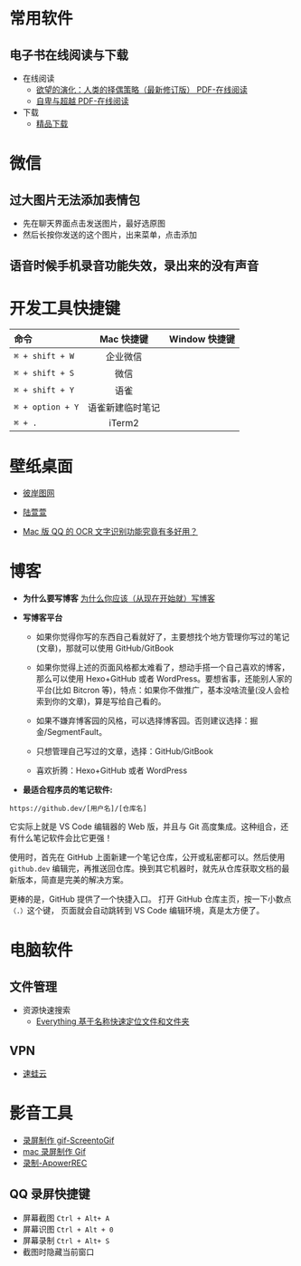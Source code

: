 # 常用软件

## 电子书在线阅读与下载

- 在线阅读
  - [欲望的演化：人类的择偶策略（最新修订版） PDF-在线阅读](http://jxz1.j9p.com/pc/ywdyh.pdf)
  - [自卑与超越 PDF-在线阅读](http://jxz1.j9p.com/pc/zbycy.pdf)
- 下载
  - [精品下载](http://www.j9p.com/down/534329.html)

# 微信

## 过大图片无法添加表情包

- 先在聊天界面点击发送图片，最好选原图
- 然后长按你发送的这个图片，出来菜单，点击添加

## 语音时候手机录音功能失效，录出来的没有声音

# 开发工具快捷键

| 命令             |    Mac 快捷键    | Window 快捷键 |
| :--------------- | :--------------: | ------------: |
| `⌘ + shift + W`  |     企业微信     |
| `⌘ + shift + S`  |       微信       |
| `⌘ + shift + Y`  |       语雀       |
| `⌘ + option + Y` | 语雀新建临时笔记 |
| `⌘ + .`          |      iTerm2      |

# 壁纸桌面

- [彼岸图网](https://pic.netbian.com/4kdongman/)
- [陆萱萱](https://pic.netbian.com/4kmeinv/index_15.html)

- [Mac 版 QQ 的 OCR 文字识别功能究竟有多好用？](https://www.jianshu.com/p/a5e30639ed39)

# 博客

- **为什么要写博客**
  [为什么你应该（从现在开始就）写博客](http://mindhacks.cn/2009/02/15/why-you-should-start-blogging-now/)

- **写博客平台**

  - 如果你觉得你写的东西自己看就好了，主要想找个地方管理你写过的笔记(文章)，那就可以使用 GitHub/GitBook
  - 如果你觉得上述的页面风格都太难看了，想动手搭一个自己喜欢的博客，那么可以使用 Hexo+GitHub 或者 WordPress。要想省事，还能别人家的平台(比如 Bitcron 等)，特点：如果你不做推广，基本没啥流量(没人会检索到你的文章)，算是写给自己看的。

  - 如果不嫌弃博客园的风格，可以选择博客园。否则建议选择：掘金/SegmentFault。
  - 只想管理自己写过的文章，选择：GitHub/GitBook
  - 喜欢折腾：Hexo+GitHub 或者 WordPress

- **最适合程序员的笔记软件:**

`https://github.dev/[用户名]/[仓库名]`

它实际上就是 VS Code 编辑器的 Web 版，并且与 Git 高度集成。这种组合，还有什么笔记软件会比它更强！

使用时，首先在 GitHub 上面新建一个笔记仓库，公开或私密都可以。然后使用 `github.dev` 编辑完，再推送回仓库。换到其它机器时，就先从仓库获取文档的最新版本，简直是完美的解决方案。

更棒的是，GitHub 提供了一个快捷入口。 打开 GitHub 仓库主页，按一下小数点`（.）`这个键， 页面就会自动跳转到 VS Code 编辑环境，真是太方便了。

# 电脑软件

## 文件管理
- 资源快速搜索
  - [Everything 基于名称快速定位文件和文件夹](https://www.voidtools.com/zh-cn/)

## VPN

- [速蛙云](https://i.ok3.icu/IHJ)

# 影音工具

- [录屏制作 gif-ScreentoGif](https://pc.qq.com/detail/13/detail_23913.html)
- [mac 录屏制作 Gif](https://www.jianshu.com/p/7a54d47b6aa0)
- [录制-ApowerREC]()

## QQ 录屏快捷键

- 屏幕截图 `Ctrl + Alt+ A`
- 屏幕识图 `Ctrl + Alt + 0`
- 屏幕录制 `Ctrl + Alt+ S`
- 截图时隐藏当前窗口
